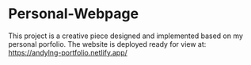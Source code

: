 # Personal-Webpage
This project is a creative piece designed and implemented based on my personal porfolio.
The website is deployed ready for view at: https://andylng-portfolio.netlify.app/
